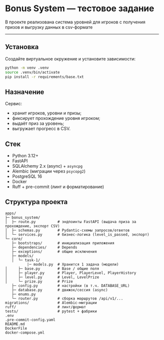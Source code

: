 # Bonus System — тестовое задание

В проекте реализована система уровней для игроков с получения призов и выгрузку данных в csv-формате

---

## Установка

Создайте виртуальное окружение и установите зависимости:

```bash
python -m venv .venv
source .venv/bin/activate
pip install -r requirements/base.txt

```

## Назначение

Сервис:

- хранит игроков, уровни и призы;
- фиксирует прохождение уровня игроком;
- выдаёт приз за уровень;
- выгружает прогресс в CSV.

## Стек

- Python 3.12+
- FastAPI
- SQLAlchemy 2.x (async) + `asyncpg`
- Alembic (миграции через `psycopg2`)
- PostgreSQL 16
- Docker
- Ruff + pre-commit (линт и форматирование)

## Структура проекта

```text
apps/
├─ bonus_system/
│  ├─ route.py          # эндпоинты FastAPI (выдача приза за прохождение, экспорт CSV)
│  ├─ schemas.py        # Pydantic-схемы запросов/ответов
│  └─ services.py       # бизнес-логика (level_is_passed, экспорт)
└─ core/
   ├─ bootstraps/       # инициализация приложения
   ├─ dependencies/     # Depends
   ├─ exceptions/       # общие исключения
   ├─ models/
   │  └─ task-1/ 
          |─ models.py  # Хранится 1 задача (модели)
│     ├─ base.py        # Base / общие поля
│     ├─ player.py      # Player, PlayerLevel, PlayerHistory
│     ├─ level.py       # Level, LevelPrize
│     └─ prize.py       # Prize
   ├─ config.py         # настройки (в т.ч. DATABASE_URL)
   ├─ database.py       # движок/сессия (async)
   ├─ enums.py
   └─ router.py         # сборка маршрутов /api/v1/...
migrations/             # Alembic-миграции
ruff/                   # линт/формат
tests/                  # pytest + фабрики
.env
.pre-commit-config.yaml
README.md
DockerFile
docker-compose.yml